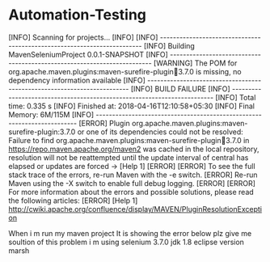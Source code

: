 # Automation-Testing
[INFO] Scanning for projects... [INFO]                                                                          [INFO] ------------------------------------------------------------------------ [INFO] Building MavenSeleniumProject 0.0.1-SNAPSHOT [INFO] ------------------------------------------------------------------------ [WARNING] The POM for org.apache.maven.plugins:maven-surefire-plugin:jar:3.7.0 is missing, no dependency information available [INFO] ------------------------------------------------------------------------ [INFO] BUILD FAILURE [INFO] ------------------------------------------------------------------------ [INFO] Total time: 0.335 s [INFO] Finished at: 2018-04-16T12:10:58+05:30 [INFO] Final Memory: 6M/115M [INFO] ------------------------------------------------------------------------ [ERROR] Plugin org.apache.maven.plugins:maven-surefire-plugin:3.7.0 or one of its dependencies could not be resolved: Failure to find org.apache.maven.plugins:maven-surefire-plugin:jar:3.7.0 in https://repo.maven.apache.org/maven2 was cached in the local repository, resolution will not be reattempted until the update interval of central has elapsed or updates are forced -> [Help 1] [ERROR]  [ERROR] To see the full stack trace of the errors, re-run Maven with the -e switch. [ERROR] Re-run Maven using the -X switch to enable full debug logging. [ERROR]  [ERROR] For more information about the errors and possible solutions, please read the following articles: [ERROR] [Help 1] http://cwiki.apache.org/confluence/display/MAVEN/PluginResolutionException
  
  
  When i m run my maven project It is showing the error below plz give me soultion of this problem 
  i m using selenium 3.7.0 jdk 1.8  eclipse version marsh
